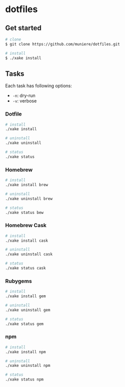 # dotfiles

## Get started

```bash
# clone
$ git clone https://github.com/muniere/dotfiles.git

# install 
$ ./xake install
```

## Tasks

Each task has following options:

- `-n`: dry-run
- `-v`: verbose 

### Dotfile

```bash
# install 
./xake install

# uninstall
./xake uninstall

# status
./xake status
```

### Homebrew

```bash
# install
./xake install brew

# uninstall
./xake uninstall brew

# status
./xake status bew
```

### Homebrew Cask

```bash
# install
./xake install cask

# uninstall
./xake uninstall cask

# status
./xake status cask
```

### Rubygems

```bash
# install
./xake install gem

# uninstall
./xake uninstall gem

# status
./xake status gem
```

### npm

```bash
# install
./xake install npm

# uninstall
./xake uninstall npm

# status
./xake status npm
```
